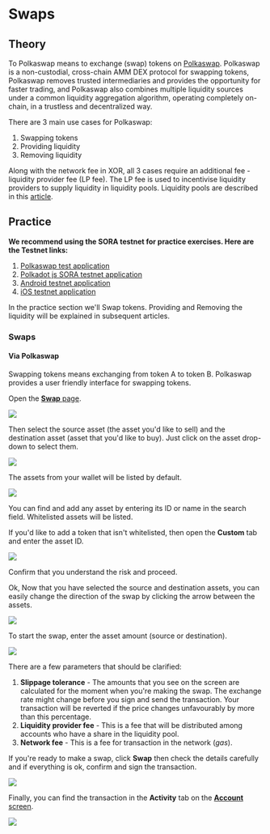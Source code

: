 # Swaps

## Theory

To Polkaswap means to exchange (swap) tokens on [Polkaswap](https://polkaswap.io/). Polkaswap is a non-custodial, cross-chain AMM DEX protocol for swapping tokens, Polkaswap removes trusted intermediaries and provides the opportunity for faster trading, and Polkaswap also combines multiple liquidity sources under a common liquidity aggregation algorithm, operating completely on-chain, in a trustless and decentralized way.

There are 3 main use cases for Polkaswap:

1. Swapping tokens
2. Providing liquidity
3. Removing liquidity

Along with the network fee in XOR, all 3 cases require an additional fee - liquidity provider fee (LP fee). The LP fee is used to incentivise liquidity providers to supply liquidity in liquidity pools. Liquidity pools are described in this [article](https://medium.com/polkaswap/polkaswap-pools-48b726cf3a71).

## Practice

**We recommend using the SORA testnet for practice exercises. Here are the Testnet links:**

1. [Polkaswap test application](https://test.polkaswap.io/)
2. [Polkadot js SORA testnet application](https://polkadot.js.org/apps/?rpc=wss%3A%2F%2Fws.stage.sora2.soramitsu.co.jp#/explorer)
3. [Android testnet application](https://play.google.com/store/apps/details?id=jp.co.soramitsu.sora.communitytesting\&hl=en\&gl=US)
4. [iOS testnet application](https://testflight.apple.com/join/670hF438)

In the practice section we'll Swap tokens. Providing and Removing the liquidity will be explained in subsequent articles.

### Swaps

#### Via Polkaswap

Swapping tokens means exchanging from token A to token B. Polkaswap provides a user friendly interface for swapping tokens.

Open the [**Swap** page](https://polkaswap.io/#/swap).

![](<../../.gitbook/assets/Untitled (23).png>)

Then select the source asset (the asset you'd like to sell) and the destination asset (asset that you'd like to buy). Just click on the asset drop-down to select them.

![](<../../.gitbook/assets/Untitled (1) (7).png>)

The assets from your wallet will be listed by default.

![](<../../.gitbook/assets/Untitled (2) (9).png>)

You can find and add any asset by entering its ID or name in the search field. Whitelisted assets will be listed.

If you'd like to add a token that isn't whitelisted, then open the **Custom** tab and enter the asset ID.

![](<../../.gitbook/assets/Untitled (3) (10).png>)

Confirm that you understand the risk and proceed.

Ok, Now that you have selected the source and destination assets, you can easily change the direction of the swap by clicking the arrow between the assets.

![](<../../.gitbook/assets/Untitled (4) (2).png>)

To start the swap, enter the asset amount (source or destination).

![](<../../.gitbook/assets/Untitled (5) (5).png>)

There are a few parameters that should be clarified:

1. **Slippage tolerance** - The amounts that you see on the screen are calculated for the moment when you're making the swap. The exchange rate might change before you sign and send the transaction. Your transaction will be reverted if the price changes unfavourably by more than this percentage.
2. **Liquidity provider fee** - This is a fee that will be distributed among accounts who have a share in the liquidity pool.
3. **Network fee** - This is a fee for transaction in the network (_gas_).

If you're ready to make a swap, click **Swap** then check the details carefully and if everything is ok, confirm and sign the transaction.

![](<../../.gitbook/assets/Untitled (6) (4).png>)

Finally, you can find the transaction in the **Activity** tab on the [**Account** screen](https://polkaswap.io/#/wallet).

![](<../../.gitbook/assets/Untitled (7) (1).png>)
